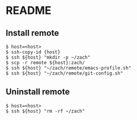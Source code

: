 README
======

## Install remote

    $ host=<host>
    $ ssh-copy-id {host}
    $ ssh ${host} "mkdir -p ~/zach"
    $ scp -r remote ${host}:zach/
    $ ssh ${host} "~/zach/remote/emacs-profile.sh"
    $ ssh ${host} "~/zach/remote/git-config.sh"

## Uninstall remote

    $ host=<host>
    $ ssh ${host} "rm -rf ~/zach"
